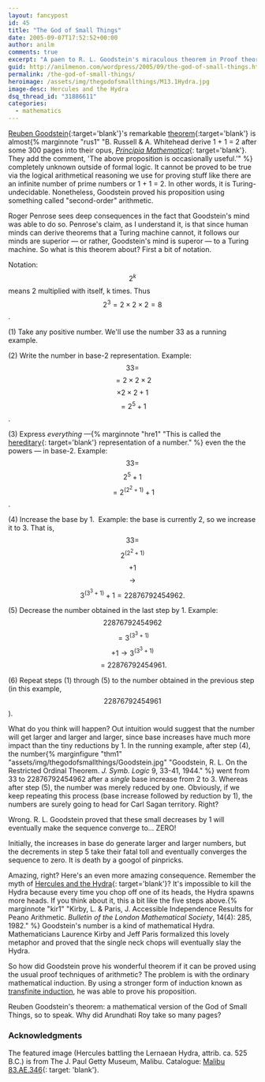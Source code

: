 ```yaml
---
layout: fancypost
id: 45
title: "The God of Small Things"
date: 2005-09-07T17:52:52+00:00
author: anilm
comments: true
excerpt: "A paen to R. L. Goodstein's miraculous theorem in Proof theory. What's it about? The God of Small Things of course."
guid: http://anilmenon.com/wordpress/2005/09/the-god-of-small-things.html
permalink: /the-god-of-small-things/
heroimage: /assets/img/thegodofsmallthings/M13.1Hydra.jpg
image-desc: Hercules and the Hydra
dsq_thread_id: "31886611"
categories:
  - mathematics
---
```

[Reuben Goodstein](https://en.wikipedia.org/wiki/Reuben_Goodstein){:target='blank'}'s remarkable [theorem](https://en.wikipedia.org/wiki/Goodstein%27s_theorem){:target='blank'} is almost{% marginnote "rus1" "B. Russell & A. Whitehead derive 1 + 1 = 2 after some 300 pages into their opus, [_Principia Mathematica_](https://quod.lib.umich.edu/cgi/t/text/pageviewer-idx?c=umhistmath&cc=umhistmath&idno=aat3201.0002.001&frm=frameset&view=image&seq=126){: target='blank'}. They add the comment, 'The above proposition is occasionally useful.'" %} completely unknown outside of formal logic. It cannot be proved to be true via the logical arithmetical reasoning we use for proving stuff like there are an infinite number of prime numbers or 1 + 1 = 2. In other words, it is Turing-undecidable. Nonetheless, Goodstein proved his proposition using something called "second-order" arithmetic. 

Roger Penrose sees deep consequences in the fact that Goodstein's mind was able to do so. Penrose's claim, as I understand it, is that since human minds can derive theorems that a Turing machine cannot, it follows our minds are superior &mdash; or rather, Goodstein's mind is superor &mdash; to a Turing machine. So what is this theorem about? First a bit of notation.

Notation: $$2^k$$ means 2 multiplied with itself, k times. Thus $$2^3 = 2 \times 2 \times 2 = 8$$. 

(1)  Take any positive number. We'll use the number 33 as a running example.

(2) Write the number in base-2 representation. Example: $$ 33 = $$  $$ = 2\times 2 \times 2 $$ $$ \times 2 \times 2 + 1 $$ $$ = 2^5 + 1 $$.

(3) Express _everything_ &mdash;{% marginnote "hre1" "This is called the [hereditary](http://mathworld.wolfram.com/HereditaryRepresentation.html){: target='blank'} representation of a number." %} even the the powers &mdash; in base-2. Example: $$ 33 = $$ $$ 2^5 + 1 $$ $$ = 2^{(2^2 + 1)} + 1 $$. 

(4) Increase the base by 1.  Example: the base is currently 2, so we increase it to 3. That is, $$ 33 = $$ $$ 2^{(2^2 + 1)} $$ $$ + 1 $$ $$ \longrightarrow $$ $$ 3^{(3^3 + 1)} + 1 = 22876792454962.$$

(5) Decrease the number obtained in the last step by 1. Example: $$ 22876792454962 $$ $$= 3^{(3^3 + 1)} $$ $$ + 1 \longrightarrow  3^{(3^3 + 1)} $$ $$ = 22876792454961. $$ 

(6) Repeat steps (1) through (5) to the number obtained in the previous step (in this
example, $$ 22876792454961 $$).

What do you think will happen? Out intuition would suggest that the number will get larger and larger and larger, since base increases have much more impact than the tiny reductions by 1. In the running example, after step (4), the number{% marginfigure  "thm1" "assets/img/thegodofsmallthings/Goodstein.jpg" "Goodstein, R. L. On the Restricted Ordinal Theorem. _J. Symb. Logic_ 9, 33-41, 1944." %} went from 33 to 22876792454962 after a _single_ base increase from 2 to 3. Whereas after step (5), the number was merely reduced by one. Obviously, if we keep repeating this process (base increase followed by reduction by 1), the numbers are surely going to head for Carl Sagan territory. Right?

Wrong. R. L. Goodstein proved that these small decreases by 1 will eventually make the sequence converge to... ZERO!

Initially, the increases in base do generate larger and larger numbers, but the decrements in step 5 take their fatal toll and eventually converges the sequence to zero. It is death by a googol of pinpricks.

Amazing, right? Here's an even more amazing consequence. Remember the myth of [Hercules and the Hydra](https://en.wikipedia.org/wiki/Lernaean_Hydra){: target='blank'}? It's impossible to kill the Hydra because every time you chop off one of its heads, the Hydra spawns more heads. If you think about it, this a bit like the five steps above.{% marginnote "kir1" "Kirby, L. & Paris, J. Accessible Independence Results for Peano Arithmetic. _Bulletin of the London Mathematical Society_, 14(4): 285, 1982." %} Goodstein's number is a kind of mathematical Hydra. Mathematicians Laurence Kirby and Jeff Paris formalized this lovely metaphor and proved that the single neck chops will eventually slay the Hydra.

So how did Goodstein prove his wonderful theorem if it can be proved using the usual proof techniques of arithmetic? The problem is with the ordinary mathematical induction. By using a stronger form of induction known as <a href="http://en.wikipedia.org/wiki/Transfinite_induction" target="_blank">transfinite induction</a>, he was able to prove his proposition.

Reuben Goodstein's theorem: a mathematical version of the God of Small Things, so to speak. Why did Arundhati Roy take so many pages?

### Acknowledgments

The featured image (Hercules battling the Lernaean Hydra, attrib. ca. 525 B.C.) is
from The J. Paul Getty Museum, Malibu. Catalogue: [Malibu 83.AE.346](https://www.theoi.com/Gallery/M13.1.html){: target: 'blank'}.

<!--
TODO: This seems to work, but deferrred for later.
{% if page.comments %}

<div id="disqus_thread"></div>
<script>
    /**
    *  RECOMMENDED CONFIGURATION VARIABLES: EDIT AND UNCOMMENT THE SECTION BELOW TO INSERT DYNAMIC VALUES FROM YOUR PLATFORM OR CMS.
    *  LEARN WHY DEFINING THESE VARIABLES IS IMPORTANT: https://disqus.com/admin/universalcode/#configuration-variables    */
    
    var disqus_config = function () {
    this.page.url = '{{ page.url }}';  // Replace PAGE_URL with your page's canonical URL variable
    this.page.identifier = '{{ page.url }}'; // Replace PAGE_IDENTIFIER with your page's unique identifier variable
    };
   /
    (function() { // DON'T EDIT BELOW THIS LINE
    var d = document, s = d.createElement('script');
    s.src = 'https://rounddice.disqus.com/embed.js';
    s.setAttribute('data-timestamp', +new Date());
    (d.head || d.body).appendChild(s);
    })();
</script>
<script src="https://rounddice.disqus.com/embed.js"></script>
<noscript>Please enable JavaScript to view the <a href="https://disqus.com/?ref_noscript">comments powered by Disqus.</a></noscript>
	
{% endif %}
-->
